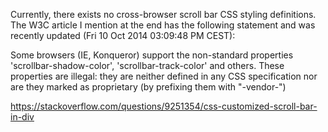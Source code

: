 Currently, there exists no cross-browser scroll bar CSS styling definitions. The W3C article I mention at the end has the following statement and was recently updated (Fri 10 Oct 2014 03:09:48 PM CEST):

Some browsers (IE, Konqueror) support the non-standard properties 'scrollbar-shadow-color', 'scrollbar-track-color' and others. These properties are illegal: they are neither defined in any CSS specification nor are they marked as proprietary (by prefixing them with "-vendor-")

https://stackoverflow.com/questions/9251354/css-customized-scroll-bar-in-div